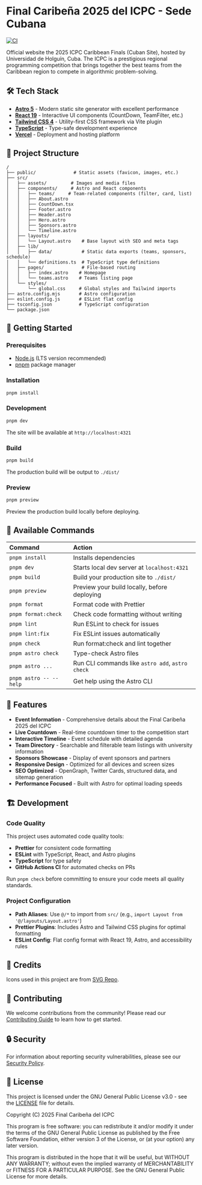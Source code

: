 # Final Caribeña 2025 del ICPC - Sede Cubana

[![CI](https://github.com/ragnarok22/icpc-caribbean-2025/actions/workflows/ci.yml/badge.svg)](https://github.com/ragnarok22/icpc-caribbean-2025/actions/workflows/ci.yml)

Official website the 2025 ICPC Caribbean Finals (Cuban Site), hosted by Universidad de Holguín, Cuba. The ICPC is a prestigious regional programming competition that brings together the best teams from the Caribbean region to compete in algorithmic problem-solving.

## 🛠️ Tech Stack

- **[Astro 5](https://astro.build)** - Modern static site generator with excellent performance
- **[React 19](https://react.dev)** - Interactive UI components (CountDown, TeamFilter, etc.)
- **[Tailwind CSS 4](https://tailwindcss.com)** - Utility-first CSS framework via Vite plugin
- **[TypeScript](https://www.typescriptlang.org/)** - Type-safe development experience
- **[Vercel](https://vercel.com/)** - Deployment and hosting platform

## 📁 Project Structure

```text
/
├── public/              # Static assets (favicon, images, etc.)
├── src/
│   ├── assets/         # Images and media files
│   ├── components/     # Astro and React components
│   │   ├── teams/     # Team-related components (filter, card, list)
│   │   ├── About.astro
│   │   ├── CountDown.tsx
│   │   ├── Footer.astro
│   │   ├── Header.astro
│   │   ├── Hero.astro
│   │   ├── Sponsors.astro
│   │   └── Timeline.astro
│   ├── layouts/
│   │   └── Layout.astro    # Base layout with SEO and meta tags
│   ├── lib/
│   │   ├── data/           # Static data exports (teams, sponsors, schedule)
│   │   └── definitions.ts  # TypeScript type definitions
│   ├── pages/              # File-based routing
│   │   ├── index.astro    # Homepage
│   │   └── teams.astro    # Teams listing page
│   └── styles/
│       └── global.css     # Global styles and Tailwind imports
├── astro.config.mjs       # Astro configuration
├── eslint.config.js       # ESLint flat config
├── tsconfig.json          # TypeScript configuration
└── package.json
```

## 🚀 Getting Started

### Prerequisites

- [Node.js](https://nodejs.org/) (LTS version recommended)
- [pnpm](https://pnpm.io/) package manager

### Installation

```sh
pnpm install
```

### Development

```sh
pnpm dev
```

The site will be available at `http://localhost:4321`

### Build

```sh
pnpm build
```

The production build will be output to `./dist/`

### Preview

```sh
pnpm preview
```

Preview the production build locally before deploying.

## 📝 Available Commands

| Command                | Action                                           |
| :--------------------- | :----------------------------------------------- |
| `pnpm install`         | Installs dependencies                            |
| `pnpm dev`             | Starts local dev server at `localhost:4321`      |
| `pnpm build`           | Build your production site to `./dist/`          |
| `pnpm preview`         | Preview your build locally, before deploying     |
| `pnpm format`          | Format code with Prettier                        |
| `pnpm format:check`    | Check code formatting without writing            |
| `pnpm lint`            | Run ESLint to check for issues                   |
| `pnpm lint:fix`        | Fix ESLint issues automatically                  |
| `pnpm check`           | Run format:check and lint together               |
| `pnpm astro check`     | Type-check Astro files                           |
| `pnpm astro ...`       | Run CLI commands like `astro add`, `astro check` |
| `pnpm astro -- --help` | Get help using the Astro CLI                     |

## 🎯 Features

- **Event Information** - Comprehensive details about the Final Caribeña 2025 del ICPC
- **Live Countdown** - Real-time countdown timer to the competition start
- **Interactive Timeline** - Event schedule with detailed agenda
- **Team Directory** - Searchable and filterable team listings with university information
- **Sponsors Showcase** - Display of event sponsors and partners
- **Responsive Design** - Optimized for all devices and screen sizes
- **SEO Optimized** - OpenGraph, Twitter Cards, structured data, and sitemap generation
- **Performance Focused** - Built with Astro for optimal loading speeds

## 🏗️ Development

### Code Quality

This project uses automated code quality tools:

- **Prettier** for consistent code formatting
- **ESLint** with TypeScript, React, and Astro plugins
- **TypeScript** for type safety
- **GitHub Actions CI** for automated checks on PRs

Run `pnpm check` before committing to ensure your code meets all quality standards.

### Project Configuration

- **Path Aliases**: Use `@/*` to import from `src/` (e.g., `import Layout from '@/layouts/Layout.astro'`)
- **Prettier Plugins**: Includes Astro and Tailwind CSS plugins for optimal formatting
- **ESLint Config**: Flat config format with React 19, Astro, and accessibility rules

## 🎨 Credits

Icons used in this project are from [SVG Repo](https://www.svgrepo.com).

## 🤝 Contributing

We welcome contributions from the community! Please read our [Contributing Guide](CONTRIBUTING.md) to learn how to get started.

## 🔒 Security

For information about reporting security vulnerabilities, please see our [Security Policy](SECURITY.md).

## 📄 License

This project is licensed under the GNU General Public License v3.0 - see the [LICENSE](LICENSE) file for details.

Copyright (C) 2025 Final Caribeña del ICPC

This program is free software: you can redistribute it and/or modify it under the terms of the GNU General Public License as published by the Free Software Foundation, either version 3 of the License, or (at your option) any later version.

This program is distributed in the hope that it will be useful, but WITHOUT ANY WARRANTY; without even the implied warranty of MERCHANTABILITY or FITNESS FOR A PARTICULAR PURPOSE. See the GNU General Public License for more details.
